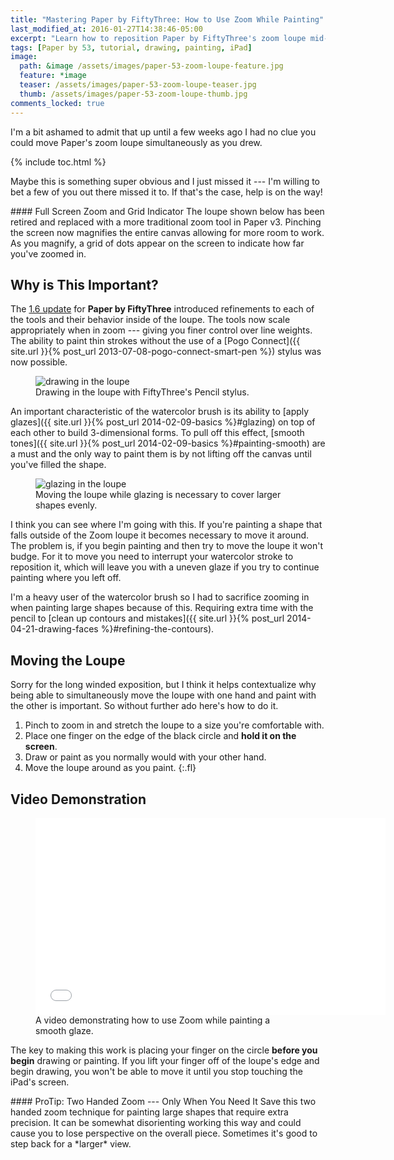 ```yaml
---
title: "Mastering Paper by FiftyThree: How to Use Zoom While Painting"
last_modified_at: 2016-01-27T14:38:46-05:00
excerpt: "Learn how to reposition Paper by FiftyThree's zoom loupe mid-stroke to help add detail to your drawings."
tags: [Paper by 53, tutorial, drawing, painting, iPad]
image:
  path: &image /assets/images/paper-53-zoom-loupe-feature.jpg
  feature: *image
  teaser: /assets/images/paper-53-zoom-loupe-teaser.jpg
  thumb: /assets/images/paper-53-zoom-loupe-thumb.jpg
comments_locked: true
---
```


I'm a bit ashamed to admit that up until a few weeks ago I had no clue you could move Paper's zoom loupe simultaneously as you drew.

{% include toc.html %}

Maybe this is something super obvious and I just missed it --- I'm willing to bet a few of you out there missed it to. If that's the case, help is on the way!

<div class="notice--warning" markdown="1">
#### Full Screen Zoom and Grid Indicator
The loupe shown below has been retired and replaced with a more traditional zoom tool in Paper v3. Pinching the screen now magnifies the entire canvas allowing for more room to work. As you magnify, a grid of dots appear on the screen to indicate how far you've zoomed in.
</div>

## Why is This Important?

The [1.6 update](http://news.fiftythree.com/post/79379441335/the-paper-ios-7-update-is-here-brighter-fresher) for **Paper by FiftyThree** introduced refinements to each of the tools and their behavior inside of the loupe. The tools now scale appropriately when in zoom --- giving you finer control over line weights. The ability to paint thin strokes without the use of a [Pogo Connect]({{ site.url }}{% post_url 2013-07-08-pogo-connect-smart-pen %}) stylus was now possible.

<figure>
	<img src="{{ site.url }}/assets/images/paper-53-zoom-loupe-pencil-ev.jpg" alt="drawing in the loupe">
	<figcaption>Drawing in the loupe with FiftyThree's Pencil stylus.</figcaption>
</figure>

An important characteristic of the watercolor brush is its ability to [apply glazes]({{ site.url }}{% post_url 2014-02-09-basics %}#glazing) on top of each other to build 3-dimensional forms. To pull off this effect, [smooth tones]({{ site.url }}{% post_url 2014-02-09-basics %}#painting-smooth) are a must and the only way to paint them is by not lifting off the canvas until you've filled the shape.

<figure>
	<img src="{{ site.url }}/assets/images/paper-53-zoom-glaze-face.jpg" alt="glazing in the loupe">
	<figcaption>Moving the loupe while glazing is necessary to cover larger shapes evenly.</figcaption>
</figure>

I think you can see where I'm going with this. If you're painting a shape that falls outside of the Zoom loupe it becomes necessary to move it around. The problem is, if you begin painting and then try to move the loupe it won't budge. For it to move you need to interrupt your watercolor stroke to reposition it, which will leave you with a uneven glaze if you try to continue painting where you left off.

I'm a heavy user of the watercolor brush so I had to sacrifice zooming in when painting large shapes because of this. Requiring extra time with the pencil to [clean up contours and mistakes]({{ site.url }}{% post_url 2014-04-21-drawing-faces %}#refining-the-contours).

## Moving the Loupe

Sorry for the long winded exposition, but I think it helps contextualize why being able to simultaneously move the loupe with one hand and paint with the other is important. So without further ado here's how to do it.

1. Pinch to zoom in and stretch the loupe to a size you're comfortable with.
2. Place one finger on the edge of the black circle and **hold it on the screen**.
3. Draw or paint as you normally would with your other hand.
4. Move the loupe around as you paint.
{:.fl}

## Video Demonstration

<figure>
	<iframe width="560" height="315" src="//www.youtube.com/embed/gpz8aPXwd18" frameborder="0"> </iframe>
	<figcaption>A video demonstrating how to use Zoom while painting a smooth glaze.</figcaption>
</figure>

The key to making this work is placing your finger on the circle **before you begin** drawing or painting. If you lift your finger off of the loupe's edge and begin drawing, you won't be able to move it until you stop touching the iPad's screen.

<div class="notice--info" markdown="1">
#### ProTip: Two Handed Zoom --- Only When You Need It
Save this two handed zoom technique for painting large shapes that require extra precision. It can be somewhat disorienting working this way and could cause you to lose perspective on the overall piece. Sometimes it's good to step back for a *larger* view.
</div>
